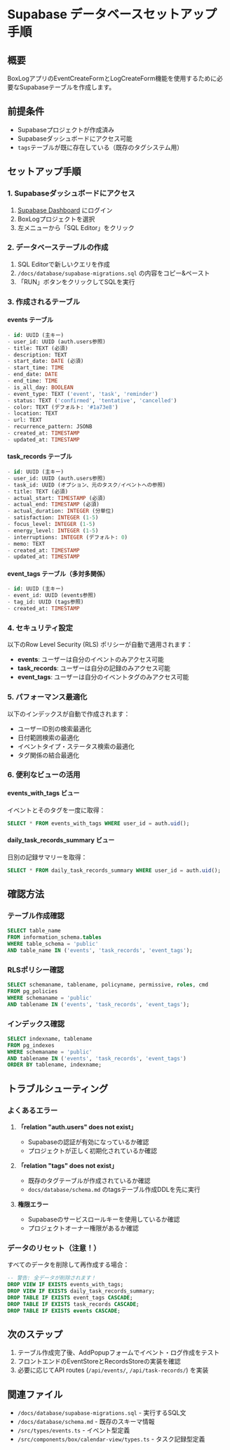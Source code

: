 # Supabase データベースセットアップ手順

## 概要

BoxLogアプリのEventCreateFormとLogCreateForm機能を使用するために必要なSupabaseテーブルを作成します。

## 前提条件

- Supabaseプロジェクトが作成済み
- Supabaseダッシュボードにアクセス可能
- `tags`テーブルが既に存在している（既存のタグシステム用）

## セットアップ手順

### 1. Supabaseダッシュボードにアクセス

1. [Supabase Dashboard](https://app.supabase.com) にログイン
2. BoxLogプロジェクトを選択
3. 左メニューから「SQL Editor」をクリック

### 2. データベーステーブルの作成

1. SQL Editorで新しいクエリを作成
2. `/docs/database/supabase-migrations.sql` の内容をコピー&ペースト
3. 「RUN」ボタンをクリックしてSQLを実行

### 3. 作成されるテーブル

#### events テーブル
```sql
- id: UUID (主キー)
- user_id: UUID (auth.users参照)
- title: TEXT (必須)
- description: TEXT
- start_date: DATE (必須)
- start_time: TIME
- end_date: DATE
- end_time: TIME
- is_all_day: BOOLEAN
- event_type: TEXT ('event', 'task', 'reminder')
- status: TEXT ('confirmed', 'tentative', 'cancelled')
- color: TEXT (デフォルト: '#1a73e8')
- location: TEXT
- url: TEXT
- recurrence_pattern: JSONB
- created_at: TIMESTAMP
- updated_at: TIMESTAMP
```

#### task_records テーブル
```sql
- id: UUID (主キー)
- user_id: UUID (auth.users参照)
- task_id: UUID (オプション、元のタスク/イベントへの参照)
- title: TEXT (必須)
- actual_start: TIMESTAMP (必須)
- actual_end: TIMESTAMP (必須)
- actual_duration: INTEGER (分単位)
- satisfaction: INTEGER (1-5)
- focus_level: INTEGER (1-5)
- energy_level: INTEGER (1-5)
- interruptions: INTEGER (デフォルト: 0)
- memo: TEXT
- created_at: TIMESTAMP
- updated_at: TIMESTAMP
```

#### event_tags テーブル（多対多関係）
```sql
- id: UUID (主キー)
- event_id: UUID (events参照)
- tag_id: UUID (tags参照)
- created_at: TIMESTAMP
```

### 4. セキュリティ設定

以下のRow Level Security (RLS) ポリシーが自動で適用されます：

- **events**: ユーザーは自分のイベントのみアクセス可能
- **task_records**: ユーザーは自分の記録のみアクセス可能  
- **event_tags**: ユーザーは自分のイベントタグのみアクセス可能

### 5. パフォーマンス最適化

以下のインデックスが自動で作成されます：

- ユーザーID別の検索最適化
- 日付範囲検索の最適化
- イベントタイプ・ステータス検索の最適化
- タグ関係の結合最適化

### 6. 便利なビューの活用

#### events_with_tags ビュー
イベントとそのタグを一度に取得：
```sql
SELECT * FROM events_with_tags WHERE user_id = auth.uid();
```

#### daily_task_records_summary ビュー
日別の記録サマリーを取得：
```sql
SELECT * FROM daily_task_records_summary WHERE user_id = auth.uid();
```

## 確認方法

### テーブル作成確認
```sql
SELECT table_name 
FROM information_schema.tables 
WHERE table_schema = 'public' 
AND table_name IN ('events', 'task_records', 'event_tags');
```

### RLSポリシー確認
```sql
SELECT schemaname, tablename, policyname, permissive, roles, cmd 
FROM pg_policies 
WHERE schemaname = 'public' 
AND tablename IN ('events', 'task_records', 'event_tags');
```

### インデックス確認
```sql
SELECT indexname, tablename 
FROM pg_indexes 
WHERE schemaname = 'public' 
AND tablename IN ('events', 'task_records', 'event_tags') 
ORDER BY tablename, indexname;
```

## トラブルシューティング

### よくあるエラー

1. **「relation "auth.users" does not exist」**
   - Supabaseの認証が有効になっているか確認
   - プロジェクトが正しく初期化されているか確認

2. **「relation "tags" does not exist」**
   - 既存のタグテーブルが作成されているか確認
   - `docs/database/schema.md` のtagsテーブル作成DDLを先に実行

3. **権限エラー**
   - Supabaseのサービスロールキーを使用しているか確認
   - プロジェクトオーナー権限があるか確認

### データのリセット（注意！）

すべてのデータを削除して再作成する場合：
```sql
-- 警告: 全データが削除されます！
DROP VIEW IF EXISTS events_with_tags;
DROP VIEW IF EXISTS daily_task_records_summary;
DROP TABLE IF EXISTS event_tags CASCADE;
DROP TABLE IF EXISTS task_records CASCADE;  
DROP TABLE IF EXISTS events CASCADE;
```

## 次のステップ

1. テーブル作成完了後、AddPopupフォームでイベント・ログ作成をテスト
2. フロントエンドのEventStoreとRecordsStoreの実装を確認
3. 必要に応じてAPI routes (`/api/events/`, `/api/task-records/`) を実装

## 関連ファイル

- `/docs/database/supabase-migrations.sql` - 実行するSQL文
- `/docs/database/schema.md` - 既存のスキーマ情報  
- `/src/types/events.ts` - イベント型定義
- `/src/components/box/calendar-view/types.ts` - タスク記録型定義